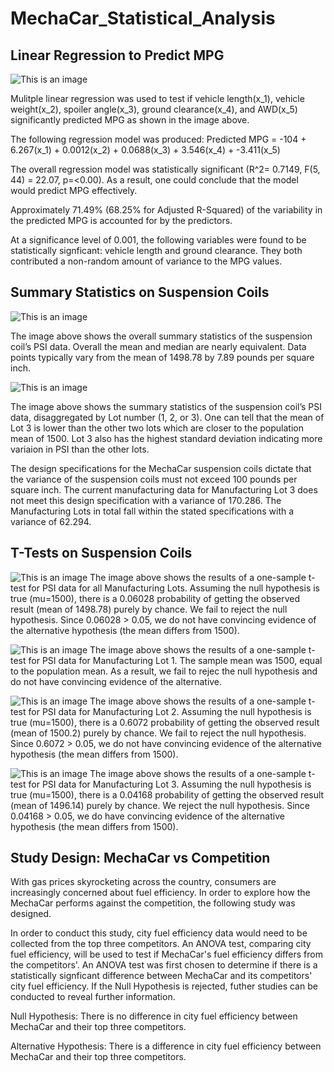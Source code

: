 # MechaCar_Statistical_Analysis

## Linear Regression to Predict MPG

![This is an image]()

Mulitple linear regression was used to test if vehicle length(x_1), vehicle weight(x_2), spoiler angle(x_3), ground clearance(x_4), and AWD(x_5) significantly predicted MPG as shown in the image above. 

The following regression model was produced: Predicted MPG = -104 + 6.267(x_1) + 0.0012(x_2) + 0.0688(x_3) + 3.546(x_4) + -3.411(x_5)

The overall regression model was statistically significant (R^2= 0.7149, F(5, 44) = 22.07, p=<0.00). As a result, one could conclude that the model would predict MPG effectively. 

Approximately 71.49% (68.25% for Adjusted R-Squared) of the variability in the predicted MPG is accounted for by the predictors. 

At a significance level of 0.001, the following variables were found to be statistically signficant: vehicle length and ground clearance. They both contributed a non-random amount of variance to the MPG values.


## Summary Statistics on Suspension Coils

![This is an image]()

The image above shows the overall summary statistics of the suspension coil’s PSI data. Overall the mean and median are nearly equivalent. Data points typically vary from the mean of 1498.78 by 7.89 pounds per square inch.  

![This is an image]()

The image above shows the summary statistics of the suspension coil’s PSI data, disaggregated by Lot number (1, 2, or 3). One can tell that the mean of Lot 3 is lower than the other two lots which are closer to the population mean of 1500. Lot 3 also has the highest standard deviation indicating more variaion in PSI than the other lots. 

The design specifications for the MechaCar suspension coils dictate that the variance of the suspension coils must not exceed 100 pounds per square inch. The current manufacturing data for Manufacturing Lot 3 does not meet this design specification with a variance of 170.286. The Manufacturing Lots in total fall within the stated specifications with a variance of 62.294. 



## T-Tests on Suspension Coils

![This is an image]()
The image above shows the results of a one-sample t-test for PSI data for all Manufacturing Lots. Assuming the null hypothesis is true (mu=1500), there is a 0.06028 probability of getting the observed result (mean of 1498.78) purely by chance. We fail to reject the null hypothesis. Since 0.06028 > 0.05, we do not have convincing evidence of the alternative hypothesis (the mean differs from 1500). 

![This is an image]()
The image above shows the results of a one-sample t-test for PSI data for Manufacturing Lot 1. The sample mean was 1500, equal to the population mean. As a result, we fail to rejec the null hypothesis and do not have convincing evidence of the alternative. 

![This is an image]()
The image above shows the results of a one-sample t-test for PSI data for Manufacturing Lot 2. Assuming the null hypothesis is true (mu=1500), there is a 0.6072 probability of getting the observed result (mean of 1500.2) purely by chance. We fail to reject the null hypothesis. Since 0.6072 > 0.05, we do not have convincing evidence of the alternative hypothesis (the mean differs from 1500). 


![This is an image]()
The image above shows the results of a one-sample t-test for PSI data for Manufacturing Lot 3. Assuming the null hypothesis is true (mu=1500), there is a 0.04168 probability of getting the observed result (mean of 1496.14) purely by chance. We reject the null hypothesis. Since 0.04168 > 0.05, we do have convincing evidence of the alternative hypothesis (the mean differs from 1500).


## Study Design: MechaCar vs Competition

With gas prices skyrocketing across the country, consumers are increasingly concerned about fuel efficiency. In order to explore how the MechaCar performs against the competition, the following study was designed.

In order to conduct this study, city fuel efficiency data would need to be collected from the top three competitors. An ANOVA test, comparing city fuel efficiency, will be used to test if MechaCar's fuel efficiency differs from the competitors'. An ANOVA test was first chosen to determine if there is a statistically signficant difference between MechaCar and its competitors' city fuel efficiency. If the Null Hypothesis is rejected, futher studies can be conducted to reveal further information.

Null Hypothesis: There is no difference in city fuel efficiency between MechaCar and their top three competitors. 

Alternative Hypothesis: There is a difference in city fuel efficiency between MechaCar and their top three competitors. 

